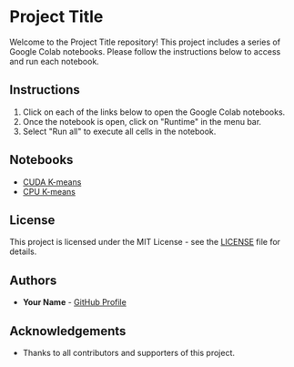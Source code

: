 # Project Title

Welcome to the Project Title repository! This project includes a series of Google Colab notebooks. Please follow the instructions below to access and run each notebook.

## Instructions

1. Click on each of the links below to open the Google Colab notebooks.
2. Once the notebook is open, click on "Runtime" in the menu bar.
3. Select "Run all" to execute all cells in the notebook.

## Notebooks

- <a href="https://colab.research.google.com/drive/1to9tdDB2ZSDcMHyOJUMyImBYUpNjLLlX#scrollTo=8ZK9swhzPand" target="_blank">CUDA K-means</a>
- <a href="https://colab.research.google.com/drive/1tPC_UrZiwcsH_nbBzaofRmgiK7Umo44x#scrollTo=PnWPnYjO6NtK" target="_blank">CPU K-means</a>


## License

This project is licensed under the MIT License - see the [LICENSE](LICENSE) file for details.

## Authors

- **Your Name** - [GitHub Profile](https://github.com/yourusername)

## Acknowledgements

- Thanks to all contributors and supporters of this project.

